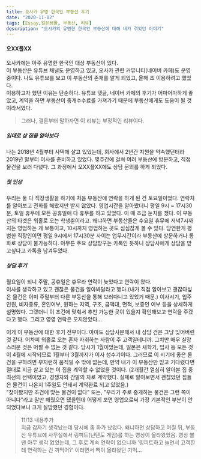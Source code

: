 ```yaml
---
title: 오사카 유명 한국인 부동산 후기
date: "2020-11-02"
tags: [Essay,일본생활, 부동산, 리뷰]
description: "오사카의 유명한 한국인 부동산에 대해 내가 겪었던 이야기"
---
```


#### 오XX플XX
오사카에는 아주 유명한 한국인 대상 부동산이 있다.  
이 부동산은 유튜브 채널도 운영하고 있고, 오사카 관련 커뮤니티(네이버 카페)도 운영 중이다.
나도 유튜브를 보고 이 부동산의 존재를 알게 되었고, 올해 초 이용하려고 했었다.  
이용하고자 했던 이유는 단순하다. 유튜브 댓글, 네이버 카페의 후기가 어마어마하게 좋았고, 계약을 하면 부동산이 중개수수료를 가져가기 때문에 부동산에게도 도움이 될 것이라서였다.
> 그러나, 결론부터 말하자면 이 리뷰는 부정적인 리뷰이다.

##### 임대로 살 집을 알아보다
나는 2018년 4월부터 사택에 살고 있었는데, 회사에서 2년간 지원을 약속했던터라 2019년 말부터 이사를 준비하고 있었다.
몇주간에 걸쳐 여러 부동산에 방문하고, 직접 물건을 보러 다녔다. 그 과정에서 오XX플XX에도 상담 문의를 하게 되었다.

##### 첫 인상
우리는 둘 다 직장생활을 하기에 처음 부동산에 연락을 하게 된 건 토요일이었다. 연락처를 알아보고 전화를 해봤지만 받지 않았다. 영업시간을 알아봤더니 평일 9시 ~ 17시30분, 토일 휴무에 모든 공휴일에 다 휴무를 하고 있었다. 이 때 조금 눈치를 챘다. 이 부동산의 타겟은 워홀로 오는 학생뿐이라고. 왜냐하면 부동산들은 수요일 휴무에 저녁7시까지는 영업하는 게 보통이고, 10시까지 영업하는 곳도 심심찮게 볼 수 있다. 당연한게 평범한 직장인이면 평일 9시에서 17시30분 사이는 업무시간이라 부동산에 방문하거나 통화로 상담이 불가능하다. 아무튼 주요 상담창구는 카톡인 듯하니 상담사에게 상담을 받고싶다고 카톡을 남겨두었다.

##### 상담 후기
월요일이 되니 주말, 공휴일은 휴무라 연락이 늦었다고 연락이 왔다.  
이사를 생각하고 있고 괜찮은 물건을 알아봐달라고 했다.(내가 직접 알아보고 괜찮다싶은 물건은 이미 주말부터 다른 부동산을 통해 보러다니고 있었기 때문.) 이사시기, 입주인원, 비자종류, 혼인여부, 원하는 지역, 구조, 금액대, 면적, 보증인 여부 등을 상세하게 설명했다. 그랬더니 이 조건에 맞춰서 추천 가능한 곳이 있을지 확인해보고 연락을 주겠다고 했다. 그리고 영영 연락은 오지않았다...

이게 이 부동산에 대한 후기 전부이다. 아마도 상담사분께서 내 상담 건은 그냥 잊어버린 것 같다.
어차피 워홀로 오는 혼자 자취하는 사람이 주 고객일테니까. 그치만 매우 실망스러운 것은 어쩔 수 없는 것 같다. 당시가 1월이었는데, 일본은 새학기, 입사 등 모든 것이 4월에 시작되므로 1월부터 3월까지가 이사 성수기이다. 그러므로 이 시기에 좋은 물건을 구하려면 부지런히 움직일 수 밖에 없는데, 만약 내가 이 부동산만 믿고 기다렸다면 절대로 지금 살고 있는 이 집을 계약할 수 없었을 것이다. (2개월간 열심히 알아본 집 중 최선의 선택이었고, 경쟁자와 간발의 차로 계약했다. 실제로 알아보면서 괜찮았던 집들은 물건이 나온지 1주일도 안돼서 계약완료 되고 있었음.)  
"찾아봤지만 조건에 맞는 물건이 없다" 또는, "우리가 주로 중개하는 물건은 그런 쪽이 아니다"라고 말만 해줬으면 됐을텐데 어떻게 보면 영업으로써 가장 기본적인 부분이 안 되었다보니 크게 실망했던 경험이다.

> 11/13 내용추가  
지금 갑자기 생각났는데 당시에 좀 화가 났었다. 왜냐하면 상담하고 며칠 뒤, 부동산 유튜브에 사무실에서 링피트(닌텐도 게임)를 하는 영상이 올라왔었음. 영상 볼 땐 아무 생각 없었는데, 그 후로 계속 연락이 없으니까 '링피트하고 놀면서 고객한테 연락하는 건 까먹어?' 이러면서 빡이 올라왔던 기억...